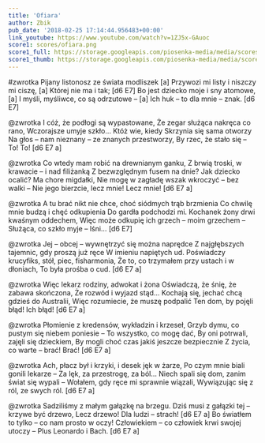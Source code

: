 ```yaml
---
title: 'Ofiara'
author: Zbik
pub_date: '2018-02-25 17:14:44.956483+00:00'
link_youtube: https://www.youtube.com/watch?v=1ZJ5x-GAuoc
score1: scores/ofiara.png
score1_full: https://storage.googleapis.com/piosenka-media/media/scores/ofiara.png
score1_thumb: https://storage.googleapis.com/piosenka-media/media/scores/ofiara.png.180x0_q85_upscale.png
---
```


#zwrotka
Pijany listonosz ze świata modliszek [a]
Przywozi mi listy i niszczy mi ciszę, [a]
Której nie ma i tak; [d6 E7]
Bo jest dziecko moje i sny atomowe, [a]
I myśli, myśliwce, co są odrzutowe – [a]
Ich huk – to dla mnie – znak. [d6 E7]

@zwrotka
I cóż, że podłogi są wypastowane,
Że zegar służąca nakręca co rano,
Wczorajsze umyje szkło…
Któż wie, kiedy Skrzynia się sama otworzy
Na głos – nam nieznany – ze znanych przestworzy,
By rzec, że stało się – To! To! [d6 E7 a]

@zwrotka
Co wtedy mam robić na drewnianym ganku,
Z brwią troski, w krawacie – i nad filiżanką
Z bezwzględnym fusem na dnie?
Jak dziecko ocalić? Ma chore migdałki,
Nie mogę w zagładę wszak wkroczyć – bez walki –
Nie jego bierzcie, lecz mnie! Lecz mnie! [d6 E7 a]

@zwrotka
A tu brać nikt nie chce, choć siódmych trąb brzmienia
Co chwilę mnie budzą i chęć odkupienia
Do gardła podchodzi mi.
Kochanek żony drwi kwaśnym oddechem,
Więc może odkupię ich grzech – moim grzechem –
Służąca, co szkło myje – lśni… [d6 E7]

@zwrotka
Jej – obcej – wywnętrzyć się można naprędce
Z najgłębszych tajemnic, gdy proszą już ręce
W imieniu napiętych ud.
Poświadczy krucyfiks, stół, piec, fisharmonia,
Że to, co trzymałem przy ustach i w dłoniach,
To była prośba o cud. [d6 E7 a]

@zwrotka
Więc lekarz rodziny, adwokat i żona
Oświadczą, że śnię, że zabawa skończona,
Że rozwód i wyjazd stąd…
Kochają się, jechać chcą gdzieś do Australii,
Więc rozumiecie, że muszę podpalić
Ten dom, by pojęli błąd! Ich błąd! [d6 E7 a]

@zwrotka
Płomienie z kredensów, wykładzin i krzeseł,
Grzyb dymu, co pustym się niebem poniesie –
To wszystko, co mogę dać,
By oni potrwali, zajęli się dzieckiem,
By mogli choć czas jakiś jeszcze bezpiecznie
Z życia, co warte – brać! Brać! [d6 E7 a]

@zwrotka
Ach, płacz był i krzyki, i desek jęk w żarze,
Po czym mnie biali gonili lekarze –
Za lęk, za przestrogę, za ból…
Niech spali się dom, zanim świat się wypali –
Wołałem, gdy ręce mi sprawnie wiązali,
Wywiązując się z ról, ze swych ról. [d6 E7 a]

@zwrotka
Sadziliśmy z małym gałązkę na brzegu.
Dziś musi z gałązki tej – krzywe być drzewo,
Lecz drzewo! Dla ludzi – strach! [d6 E7 a]
Bo światłem to tylko – co nam prosto w oczy!
Człowiekiem – co człowiek krwi swojej utoczy –
Plus Leonardo i Bach. [d6 E7 a]
